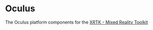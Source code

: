 # Oculus
The Oculus platform components for the [XRTK - Mixed Reality Toolkit](https://github.com/XRTK/XRTK-Core)
